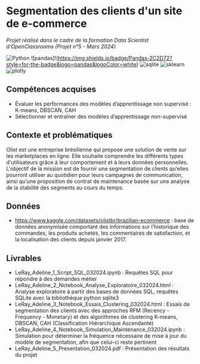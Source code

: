 # Segmentation des clients d'un site de e-commerce

_Projet réalisé dans le cadre de la formation Data Scientist d'OpenClassrooms (Projet n°5 - Mars 2024)_

![Python](https://img.shields.io/badge/python-3670A0?style=for-the-badge&logo=python&logoColor=ffdd54) ![pandas]!(https://img.shields.io/badge/Pandas-2C2D72?style=for-the-badge&logo=pandas&logoColor=white) ![sqlite](https://img.shields.io/badge/Sqlite-003B57?style=for-the-badge&logo=sqlite&logoColor=white) ![sklearn](https://img.shields.io/badge/scikitlearn-F7931E.svg?style=for-the-badge&logo=scikit-learn&logoColor=white) ![plotly](https://img.shields.io/badge/Plotly-239120?style=for-the-badge&logo=plotly&logoColor=white)


## Compétences acquises
* Évaluer les performances des modèles d’apprentissage non supervisé : K-means, DBSCAN, CAH
* Sélectionner et entraîner des modèles d’apprentissage non-supervisé

## Contexte et problématiques
Olist est une entreprise brésilienne qui propose une solution de vente sur les marketplaces en ligne.
Elle souhaite comprendre les différents types d'utilisateurs grâce à leur comportement et à leurs données personnelles. 
L'objectif de la mission est de fournir une segmentation de clients qu’elles pourront utiliser au quotidien pour leurs campagnes de communication, ainsi qu’une proposition de contrat de maintenance basée sur une analyse de la stabilité des segments au cours du temps.

## Données
* https://www.kaggle.com/datasets/olistbr/brazilian-ecommerce : base de données anonymisée comportant des informations sur l’historique des commandes, les produits achetés, les commentaires de satisfaction, et la localisation des clients depuis janvier 2017.
  
## Livrables
* LeRay_Adeline_1_Script_SQL_032024.ipynb : Requêtes SQL pour répondre à des demandes métier
* LeRay_Adeline_2_Notebook_Analyse_Exploratoire_032024.html : Analyse exploratoire à partir des bases de données SQL, requêtes SQLite avec la bibliothèque python sqlite3
* LeRay_Adeline_3_Notebook_Essais_Clustering_032024.html : Essais de segmentation des clients avec des approches RFM (Recency - Frequency - Monetary) et des algorithmes de clustering K-means, DBSCAN, CAH (Classification Hiérarchique Ascendante)
* LeRay_Adeline_4_Notebook_Simulation_Maintenance_032024.ipynb : Simulation pour déterminer la fréquence nécessaire de mise à jour du modèle de segmentation, afin que celui-ci reste pertinent
* LeRay_Adeline_5_Presentation_032024.pdf : Présentation des résultats du projet
